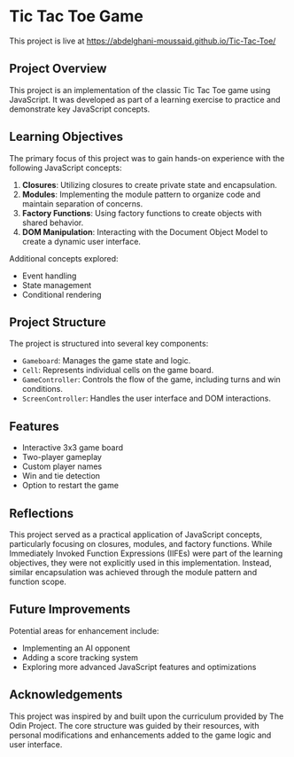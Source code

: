# Tic Tac Toe Game

This project is live at https://abdelghani-moussaid.github.io/Tic-Tac-Toe/


## Project Overview

This project is an implementation of the classic Tic Tac Toe game using JavaScript. It was developed as part of a learning exercise to practice and demonstrate key JavaScript concepts.

## Learning Objectives

The primary focus of this project was to gain hands-on experience with the following JavaScript concepts:

1. **Closures**: Utilizing closures to create private state and encapsulation.
2. **Modules**: Implementing the module pattern to organize code and maintain separation of concerns.
3. **Factory Functions**: Using factory functions to create objects with shared behavior.
4. **DOM Manipulation**: Interacting with the Document Object Model to create a dynamic user interface.

Additional concepts explored:

- Event handling
- State management
- Conditional rendering

## Project Structure

The project is structured into several key components:

- `Gameboard`: Manages the game state and logic.
- `Cell`: Represents individual cells on the game board.
- `GameController`: Controls the flow of the game, including turns and win conditions.
- `ScreenController`: Handles the user interface and DOM interactions.

## Features

- Interactive 3x3 game board
- Two-player gameplay
- Custom player names
- Win and tie detection
- Option to restart the game

## Reflections

This project served as a practical application of JavaScript concepts, particularly focusing on closures, modules, and factory functions. While Immediately Invoked Function Expressions (IIFEs) were part of the learning objectives, they were not explicitly used in this implementation. Instead, similar encapsulation was achieved through the module pattern and function scope.

## Future Improvements

Potential areas for enhancement include:
- Implementing an AI opponent
- Adding a score tracking system
- Exploring more advanced JavaScript features and optimizations

## Acknowledgements

This project was inspired by and built upon the curriculum provided by The Odin Project. The core structure was guided by their resources, with personal modifications and enhancements added to the game logic and user interface.
